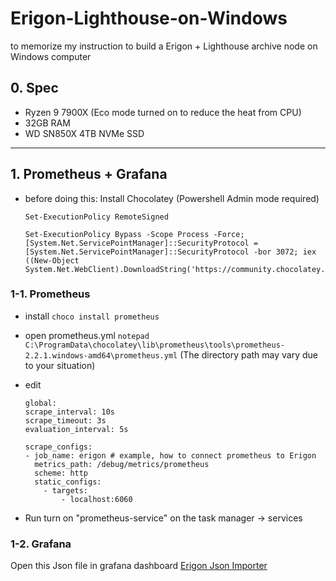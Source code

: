 # Erigon-Lighthouse-on-Windows
to memorize my instruction to build a Erigon + Lighthouse archive node on Windows computer

## 0. Spec
- Ryzen 9 7900X (Eco mode turned on to reduce the heat from CPU)
- 32GB RAM
- WD SN850X 4TB NVMe SSD

---
## 1. Prometheus + Grafana

- before doing this: Install Chocolatey (Powershell Admin mode required)
  ```
  Set-ExecutionPolicy RemoteSigned

  Set-ExecutionPolicy Bypass -Scope Process -Force; [System.Net.ServicePointManager]::SecurityProtocol = [System.Net.ServicePointManager]::SecurityProtocol -bor 3072; iex ((New-Object System.Net.WebClient).DownloadString('https://community.chocolatey.org/install.ps1'))
  ```

### 1-1. Prometheus
- install
  `choco install prometheus`

- open prometheus.yml
  `notepad C:\ProgramData\chocolatey\lib\prometheus\tools\prometheus-2.2.1.windows-amd64\prometheus.yml` (The directory path may vary due to your situation)

- edit
  ```
  global:
  scrape_interval: 10s
  scrape_timeout: 3s
  evaluation_interval: 5s

  scrape_configs:
  - job_name: erigon # example, how to connect prometheus to Erigon
    metrics_path: /debug/metrics/prometheus
    scheme: http
    static_configs:
      - targets:
          - localhost:6060
  ```
- Run
  turn on "prometheus-service" on the task manager -> services

### 1-2. Grafana
Open this Json file in grafana dashboard
[Erigon Json Importer](https://github.com/ledgerwatch/erigon/blob/devel/cmd/prometheus/dashboards/erigon.json)

